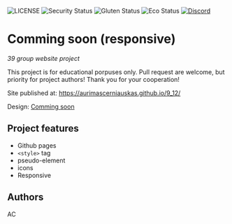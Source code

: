 ![LICENSE](https://img.shields.io/badge/license-MIT-blue.svg?style=flat-square)
![Security Status](https://img.shields.io/security-headers?label=Security&url=https%3A%2F%2Fgithub.com&style=flat-square)
![Gluten Status](https://img.shields.io/badge/Gluten-Free-green.svg)
![Eco Status](https://img.shields.io/badge/ECO-Friendly-green.svg)
[![Discord](https://discord.com/api/guilds/571393319201144843/widget.png)](https://discord.gg/dRwW4rw)

# Comming soon (responsive)

_39 group website project_

This project is for educational porpuses only. Pull request are welcome, but priority for project authors! Thank you for your cooperation!

Site published at: https://aurimascerniauskas.github.io/9_12/

Design: [Comming soon](https://cdn.discordapp.com/attachments/850245533838868480/850246473362178048/coming-soon-wide.png)

## Project features

-   Github pages
-   `<style>` tag
-   pseudo-element
-   icons
-   Responsive

## Authors

AC